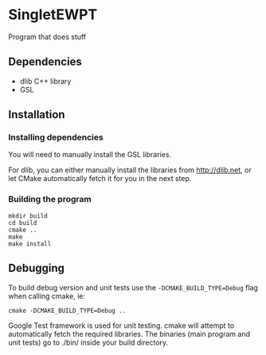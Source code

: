 # SingletEWPT

Program that does stuff

## Dependencies

- dlib C++ library
- GSL

## Installation

### Installing dependencies

You will need to manually install the GSL libraries.

For dlib, you can either manually install the libraries from http://dlib.net, or let CMake automatically fetch it for you in the next step.


### Building the program

```
mkdir build
cd build
cmake ..
make
make install	
```

## Debugging

To build debug version and unit tests use the ```-DCMAKE_BUILD_TYPE=Debug``` flag when calling cmake, ie:

```
cmake -DCMAKE_BUILD_TYPE=Debug ..
```

Google Test framework is used for unit testing. cmake will attempt to automatically fetch the required libraries. 
The binaries (main program and unit tests) go to ./bin/ inside your build directory.
